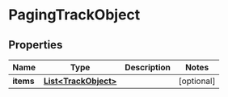 # PagingTrackObject

## Properties
Name | Type | Description | Notes
------------ | ------------- | ------------- | -------------
**items** | [**List&lt;TrackObject&gt;**](TrackObject.md) |  |  [optional]
